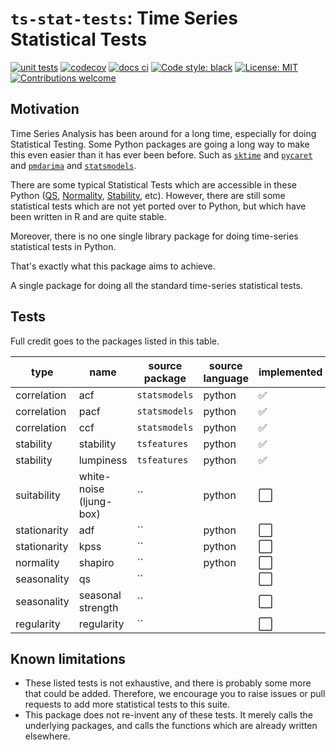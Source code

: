 # `ts-stat-tests`: Time Series Statistical Tests

<!-- [![pypi](https://img.shields.io/pypi/v/ts-eval)](https://pypi.org/project/ts-eval/) -->
<!-- [![python3](https://img.shields.io/pypi/pyversions/ts-eval)](https://www.python.org/downloads/release/python-3105/) -->
[![unit tests](https://github.com/chrimaho/ts-stat-tests/actions/workflows/codecov.yml/badge.svg)](https://github.com/chrimaho/ts-stat-tests/actions/workflows/codecov.yml)
[![codecov](https://codecov.io/gh/chrimaho/ts-stat-tests/branch/main/graph/badge.svg)](https://codecov.io/gh/chrimaho/ts-stat-tests)
[![docs ci](https://github.com/chrimaho/ts-stat-tests/actions/workflows/docs-ci.yml/badge.svg)](https://github.com/chrimaho/ts-stat-tests/actions/workflows/docs-ci.yml)
[![Code style: black](https://img.shields.io/badge/code%20style-black-000000.svg)](https://github.com/psf/black)
[![License: MIT](https://img.shields.io/pypi/l/ts-eval)](https://github.com/vshulyak/ts-eval/blob/master/LICENSE)
[![Contributions welcome](https://img.shields.io/badge/contributions-welcome-brightgreen.svg?style=flat)](https://github.com/chrimaho/ts-stat-tests/issues)


## Motivation

Time Series Analysis has been around for a long time, especially for doing Statistical Testing. Some Python packages are going a long way to make this even easier than it has ever been before. Such as [`sktime`](https://sktime.org/) and [`pycaret`](https://pycaret.org/) and [`pmdarima`](https://www.google.com/search?q=pmdarima) and [`statsmodels`](https://www.statsmodels.org/).

There are some typical Statistical Tests which are accessible in these Python ([QS](#), [Normality](#), [Stability](#), etc). However, there are still some statistical tests which are not yet ported over to Python, but which have been written in R and are quite stable.

Moreover, there is no one single library package for doing time-series statistical tests in Python.

That's exactly what this package aims to achieve.

A single package for doing all the standard time-series statistical tests.


## Tests

Full credit goes to the packages listed in this table.

type | name | source package | source language | implemented
---|---|---|---|---
correlation | acf | `statsmodels` | python | :white_check_mark:
correlation | pacf | `statsmodels` | python | :white_check_mark:
correlation | ccf | `statsmodels` | python | :white_check_mark:
stability | stability | `tsfeatures` | python | :white_check_mark:
stability | lumpiness | `tsfeatures` | python | :white_check_mark:
suitability | white-noise (ljung-box) | `` | python | :white_large_square:
stationarity | adf | `` | python | :white_large_square:
stationarity | kpss | `` | python | :white_large_square:
normality | shapiro | `` | python | :white_large_square:
seasonality | qs | `` |  | :white_large_square:
seasonality | seasonal strength | `` |  | :white_large_square:
regularity | regularity | `` |  | :white_large_square:


## Known limitations

- These listed tests is not exhaustive, and there is probably some more that could be added. Therefore, we encourage you to raise issues or pull requests to add more statistical tests to this suite.
- This package does not re-invent any of these tests. It merely calls the underlying packages, and calls the functions which are already written elsewhere.
